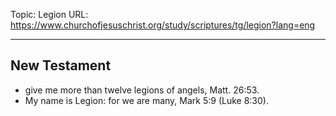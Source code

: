 Topic: Legion
URL: https://www.churchofjesuschrist.org/study/scriptures/tg/legion?lang=eng

---

## New Testament

- give me more than twelve legions of angels, Matt. 26:53.
- My name is Legion: for we are many, Mark 5:9 (Luke 8:30).

